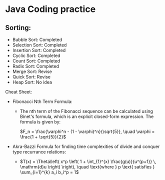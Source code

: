 # Java Coding practice

## Sorting:
  - Bubble Sort: Completed
  - Selection Sort: Completed
  - Insertion Sort: Completed
  - Cyclic Sort: Completed
  - Count Sort: Completed
  - Radix Sort: Completed
  - Merge Sort: Revise
  - Quick Sort: Revise
  - Heap Sort: No idea

Cheat Sheet:
- Fibonacci Nth Term Formula:
  * The nth term of the Fibonacci sequence can be calculated using Binet's formula, which is an explicit closed-form expression. The formula is given by:

    $F_n = \frac{\varphi^n - (1 - \varphi)^n}{\sqrt{5}}, \quad \varphi = \frac{1 + \sqrt{5}}{2}$

- Akra-Bazzi Formula for finding time complexities of divide and conquer type recurrance relations:

  * $T(x) = \Theta\left( x^p \left( 1 + \int_{1}^{x} \frac{g(u)}{u^{p+1}} \, \mathrm{d}u \right) \right), \quad \text{where } p \text{ satisfies } \sum_{i=1}^{k} a_i b_i^p = 1$

    
​

